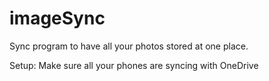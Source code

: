 # imageSync
Sync program to have all your photos stored at one place.

Setup: Make sure all your phones are syncing with OneDrive
